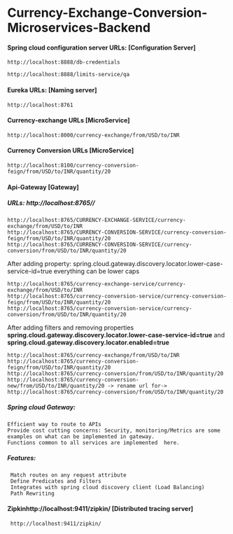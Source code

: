 # Currency-Exchange-Conversion-Microservices-Backend

#### Spring cloud configuration server URLs: [Configuration Server]

    http://localhost:8888/db-credentials

    http://localhost:8888/limits-service/qa


#### Eureka URLs:  [Naming server]

    http://localhost:8761

#### Currency-exchange URLs [MicroService]

    http://localhost:8000/currency-exchange/from/USD/to/INR


#### Currency Conversion URLs [MicroService]

    http://localhost:8100/currency-conversion-feign/from/USD/to/INR/quantity/20

#### Api-Gateway  [Gateway]

##### URLs: http://localhost:8765/<name of service from Eureka>/<service URL exposed>

    http://localhost:8765/CURRENCY-EXCHANGE-SERVICE/currency-exchange/from/USD/to/INR
    http://localhost:8765/CURRENCY-CONVERSION-SERVICE/currency-conversion-feign/from/USD/to/INR/quantity/20
    http://localhost:8765/CURRENCY-CONVERSION-SERVICE/currency-conversion/from/USD/to/INR/quantity/20


After adding property: spring.cloud.gateway.discovery.locator.lower-case-service-id=true everything can be lower caps

    http://localhost:8765/currency-exchange-service/currency-exchange/from/USD/to/INR
    http://localhost:8765/currency-conversion-service/currency-conversion-feign/from/USD/to/INR/quantity/20
    http://localhost:8765/currency-conversion-service/currency-conversion/from/USD/to/INR/quantity/20
    
 After adding filters and removing properties **spring.cloud.gateway.discovery.locator.lower-case-service-id=true**  and **spring.cloud.gateway.discovery.locator.enabled=true**
 
    http://localhost:8765/currency-exchange/from/USD/to/INR
    http://localhost:8765/currency-conversion-feign/from/USD/to/INR/quantity/20
    http://localhost:8765/currency-conversion/from/USD/to/INR/quantity/20
    http://localhost:8765/currency-conversion-new/from/USD/to/INR/quantity/20 -> rename url for-> http://localhost:8765/currency-conversion/from/USD/to/INR/quantity/20
    
##### Spring cloud Gateway: 
    Efficient way to route to APIs
    Provide cost cutting concerns: Security, monitoring/Metrics are some examples on what can be implemented in gateway. 
    Functions common to all services are implemented  here.

##### Features:
     Match routes on any request attribute
     Define Predicates and Filters
     Integrates with spring cloud discovery client (Load Balancing)
     Path Rewriting
     
#### Zipkinhttp://localhost:9411/zipkin/  [Distributed tracing server]
     http://localhost:9411/zipkin/
